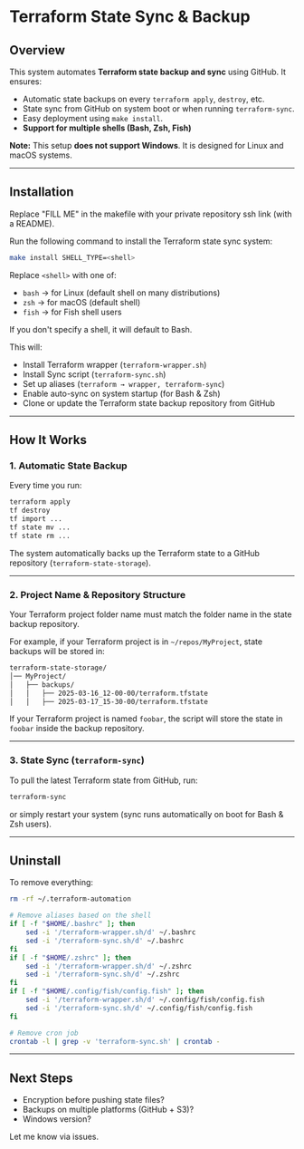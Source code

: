 # Terraform State Sync & Backup

## Overview  
This system automates **Terraform state backup and sync** using GitHub. It ensures:  
- Automatic state backups on every `terraform apply`, `destroy`, etc.  
- State sync from GitHub on system boot or when running `terraform-sync`.  
- Easy deployment using `make install`.  
- **Support for multiple shells (Bash, Zsh, Fish)**

**Note:** This setup **does not support Windows**. It is designed for Linux and macOS systems.

---

## Installation  

Replace "FILL ME" in the makefile with your private repository ssh link (with a README).

Run the following command to install the Terraform state sync system:  

```bash
make install SHELL_TYPE=<shell>
```

Replace `<shell>` with one of:
- `bash` → for Linux (default shell on many distributions)
- `zsh` → for macOS (default shell)
- `fish` → for Fish shell users

If you don't specify a shell, it will default to Bash.

This will:  
- Install Terraform wrapper (`terraform-wrapper.sh`)  
- Install Sync script (`terraform-sync.sh`)  
- Set up aliases (`terraform → wrapper, terraform-sync`)  
- Enable auto-sync on system startup (for Bash & Zsh)  
- Clone or update the Terraform state backup repository from GitHub  

---

## How It Works  

### 1. Automatic State Backup  
Every time you run:

```bash
terraform apply
tf destroy
tf import ...
tf state mv ...
tf state rm ...
```

The system automatically backs up the Terraform state to a GitHub repository (`terraform-state-storage`).  

---

### 2. Project Name & Repository Structure  
Your Terraform project folder name must match the folder name in the state backup repository.  

For example, if your Terraform project is in `~/repos/MyProject`, state backups will be stored in:  

```bash
terraform-state-storage/
│── MyProject/   
│   ├── backups/
│   │   ├── 2025-03-16_12-00-00/terraform.tfstate
│   │   ├── 2025-03-17_15-30-00/terraform.tfstate
```

If your Terraform project is named `foobar`, the script will store the state in `foobar` inside the backup repository.  

---

### 3. State Sync (`terraform-sync`)  
To pull the latest Terraform state from GitHub, run:  

```bash
terraform-sync
```

or simply restart your system (sync runs automatically on boot for Bash & Zsh users).  

---

## Uninstall  
To remove everything:  

```bash
rm -rf ~/.terraform-automation

# Remove aliases based on the shell
if [ -f "$HOME/.bashrc" ]; then
    sed -i '/terraform-wrapper.sh/d' ~/.bashrc
    sed -i '/terraform-sync.sh/d' ~/.bashrc
fi
if [ -f "$HOME/.zshrc" ]; then
    sed -i '/terraform-wrapper.sh/d' ~/.zshrc
    sed -i '/terraform-sync.sh/d' ~/.zshrc
fi
if [ -f "$HOME/.config/fish/config.fish" ]; then
    sed -i '/terraform-wrapper.sh/d' ~/.config/fish/config.fish
    sed -i '/terraform-sync.sh/d' ~/.config/fish/config.fish
fi

# Remove cron job
crontab -l | grep -v 'terraform-sync.sh' | crontab -
```

---

## Next Steps  
- Encryption before pushing state files?  
- Backups on multiple platforms (GitHub + S3)?  
- Windows version?

Let me know via issues.
